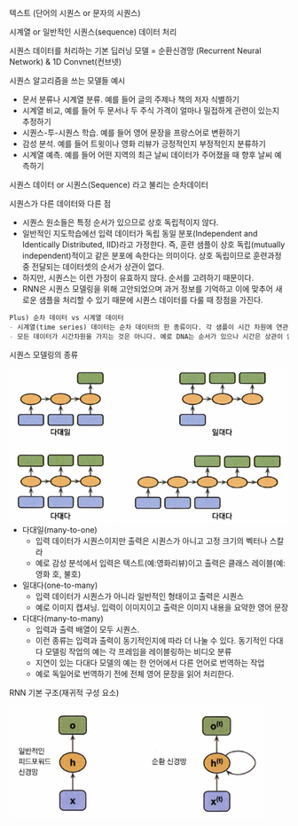 텍스트 (단어의 시퀀스 or 문자의 시퀀스)

시계열 or 일반적인 시퀀스(sequence) 데이터 처리

시퀀스 데이터를 처리하는 기본 딥러닝 모델
= 순환신경망 (Recurrent Neural Network) & 1D Convnet(컨브넷)



시퀀스 알고리즘을 쓰는 모델들 예시

- 문서 분류나 시계열 분류. 예를 들어 글의 주제나 책의 저자 식별하기
- 시계열 비교, 예를 들어 두 문서나 두 주식 가격이 얼마나 밀접하게 관련이 있는지 추정하기
- 시퀀스-투-시퀀스 학습. 예를 들어 영어 문장을 프랑스어로 변환하기
- 감성 분석. 예를 들어 트윗이나 영화 리뷰가 긍정적인지 부정적인지 분류하기
- 시계열 예측. 예를 들어 어떤 지역의 최근 날씨 데이터가 주어졌을 때 향후 날씨 예측하기



시퀀스 데이터 or 시퀀스(Sequence) 라고 불리는 순차데이터

시퀀스가 다른 데이터와 다른 점

- 시퀀스 원소들은 특정 순서가 있으므로 상호 독립적이지 않다.
- 일반적인 지도학습에선 입력 데이터가 독립 동일 분포(Independent and Identically Distributed, IID)라고 가정한다.
  즉, 훈련 샘플이 상호 독립(mutually independent)적이고 같은 분포에 속한다는 의미이다. 상호 독립이므로 훈련과정 중 전달되는 데이터셋의 순서가 상관이 없다. 
- 하지만, 시퀀스는 이런 가정이 유효하지 않다. 순서를 고려하기 때문이다.
- RNN은 시퀀스 모델링을 위해 고안되었으며 과거 정보를 기억하고 이에 맞추어 새로운 샘플을 처리할 수 있기 때문에 시퀀스 데이터를 다룰 때 장점을 가진다.



```markdown
Plus) 순차 데이터 vs 시계열 데이터
- 시계열(time series) 데이터는 순차 데이터의 한 종류이다. 각 샘플이 시간 차원에 연관도어 있다. 연속적인 타임 스탬프를 따라 샘플을 얻는다. 예로 주식 가격과 녹화된 음성이나 대화
- 모든 데이터가 시간차원을 가지는 것은 아니다. 예로 DNA는 순서가 있으나 시간은 상관이 없다. 자연어 처리(Natural Language Processing, NLP)와 텍스트 모델링의 샘플은 시계열 데이터가 아니다. 하지만, RNN은 시계열 데이터에 사용할 수 있다.
```



시퀀스 모델링의 종류

<img src=".\img\sequence_modeling.PNG" alt="sequence_modeling" align='left' style="zoom:80%;" />

- 다대일(many-to-one)
  - 입력 데이터가 시퀀스이지만 출력은 시퀀스가 아니고 고정 크기의 벡터나 스칼라
  - 예로 감성 분석에서 입력은 텍스트(예:영화리뷰)이고 출력은 클래스 레이블(예:영화 호, 불호) 
- 일대다(one-to-many)
  - 입력 데이터가 시퀀스가 아니라 일반적인 형태이고 출력은 시퀀스
  - 예로 이미지 캡셔닝. 입력이 이미지이고 출력은 이미지 내용을 요약한 영어 문장
- 다대다(many-to-many)
  - 입력과 출력 배열이 모두 시퀀스. 
  - 이런 종류는 입력과 출력이 동기적인지에 따라 더 나눌 수 있다. 동기적인 다대다 모델링 작업의 예는 각 프레임을 레이블링하는 비디오 분류
  - 지연이 있는 다대다 모델의 예는 한 언어에서 다른 언어로 번역하는 작업
  - 예로 독일어로 번역하기 전에 전체 영어 문장을 읽어 처리한다.



RNN 기본 구조(재귀적 구성 요소)

<img src=".\img\RNN_basic.PNG" alt="RNN_basic" align='left' style="zoom:80%;" />